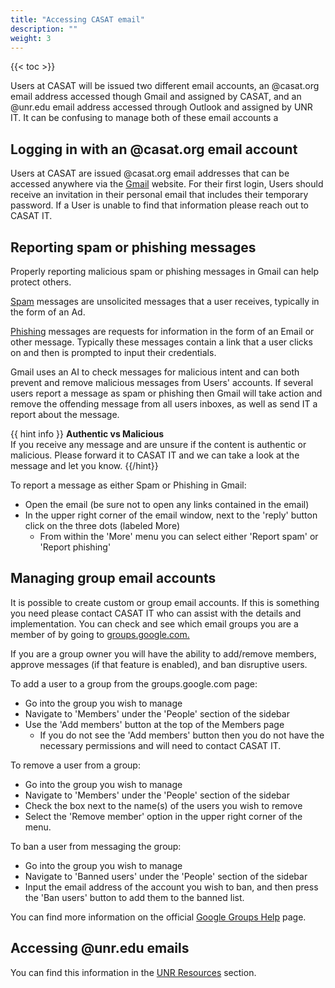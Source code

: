 ```yaml
---
title: "Accessing CASAT email"
description: ""
weight: 3
---
```


{{< toc >}}

Users at CASAT will be issued two different email accounts, an @casat.org email address accessed though Gmail and assigned by CASAT, and an @unr.edu email address accessed through Outlook and assigned by UNR IT. It can be confusing to manage both of these email accounts a

## Logging in with an @casat.org email account

Users at CASAT are issued @casat.org email addresses that can be accessed anywhere via the [Gmail](www.gmail.com) website. For their first login, Users should receive an invitation in their personal email that includes their temporary password. If a User is unable to find that information please reach out to CASAT IT.

## Reporting spam or phishing messages

Properly reporting malicious spam or phishing messages in Gmail can help protect others.

[Spam](https://www.techtarget.com/searchsecurity/definition/spam) messages are unsolicited messages that a user receives, typically in the form of an Ad.

[Phishing](https://consumer.ftc.gov/articles/how-recognize-avoid-phishing-scams) messages are requests for information in the form of an Email or other message. Typically these messages contain a link that a user clicks on and then is prompted to input their credentials.

Gmail uses an AI to check messages for malicious intent and can both prevent and remove malicious messages from Users' accounts. If several users report a message as spam or phishing then Gmail will take action and remove the offending message from all users inboxes, as well as send IT a report about the message.

{{ hint info }}
**Authentic vs Malicious**\
If you receive any message and are unsure if the content is authentic or malicious. Please forward it to CASAT IT and we can take a look at the message and let you know.
{{/hint}}

To report a message as either Spam or Phishing in Gmail:
- Open the email (be sure not to open any links contained in the email)
- In the upper right corner of the email window, next to the 'reply' button click on the three dots (labeled More)
    - From within the 'More' menu you can select either 'Report spam' or 'Report phishing'

## Managing group email accounts

It is possible to create custom or group email accounts. If this is something you need please contact CASAT IT who can assist with the details and implementation. You can check and see which email groups you are a member of by going to [groups.google.com.](https://groups.google.com)

If you are a group owner you will have the ability to add/remove members, approve messages (if that feature is enabled), and ban disruptive users.

To add a user to a group from the groups.google.com page:
- Go into the group you wish to manage
- Navigate to 'Members' under the 'People' section of the sidebar
- Use the 'Add members' button at the top of the Members page
    - If you do not see the 'Add members' button then you do not have the necessary permissions and will need to contact CASAT IT.

To remove a user from a group:
- Go into the group you wish to manage
- Navigate to 'Members' under the 'People' section of the sidebar
- Check the box next to the name(s) of the users you wish to remove
- Select the 'Remove member' option in the upper right corner of the menu.

To ban a user from messaging the group:
- Go into the group you wish to manage
- Navigate to 'Banned users' under the 'People' section of the sidebar
- Input the email address of the account you wish to ban, and then press the 'Ban users' button to add them to the banned list.

You can find more information on the official [Google Groups Help](https://support.google.com/groups/answer/2464926?hl=en) page.

## Accessing @unr.edu emails

You can find this information in the [UNR Resources](/unr_resources/) section.
